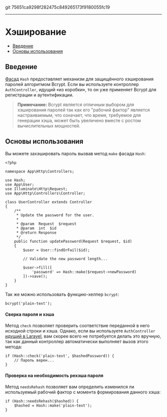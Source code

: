 git 75651ca9298f282475c849265173f9180055fc19

---

# Хэширование

- [Введение](#introduction)
- [Основы использования](#basic-usage)

<a name="introduction"></a>
## Введение

[Фасад](/docs/{{version}}/facades) `Hash` предоставляет механизм для защищённого хэширования паролей алгоритмом Bcrypt. Если вы используете контроллер `AuthController`, идущий «из коробки», то он уже применяет Bcrypt для регистрации и аутентификации. 

> **Примечание:** Bcrypt является отличным выбором для хэширования паролей так как его "рабочий фактор" является настраиваемым, что означает, что время, требуемое для генерации хэша, может быть увеличено вместе с ростом вычислительных мощностей.

<a name="basic-usage"></a>
## Основы использования

Вы можете захэшировать пароль вызвав метод `make` фасада `Hash`:

    <?php

    namespace App\Http\Controllers;

    use Hash;
    use App\User;
    use Illuminate\Http\Request;
    use App\Http\Controllers\Controller;

    class UserController extends Controller
    {
        /**
         * Update the password for the user.
         *
         * @param  Request  $request
         * @param  int  $id
         * @return Response
         */
        public function updatePassword(Request $request, $id)
        {
            $user = User::findOrFail($id);

            // Validate the new password length...

            $user->fill([
                'password' => Hash::make($request->newPassword)
            ])->save();
        }
    }

Так же можно использовать функцию-хелпер `bcrypt`:

    bcrypt('plain-text');

#### Сверка пароля и хэша

Метод `check` позволяет проверить соответствие переданной в него исходной строки и хэша. Однако, если вы используете `AuthController` [идущий в Laravel](/docs/{{version}}/authentication), вам скорее всего не потребуется делать это вручную, так как данный контроллер автоматически выполняет вызов этого метода:

    if (Hash::check('plain-text', $hashedPassword)) {
        // Пароль верен...
    }

#### Проверка на необходимость рехэша пароля

Метод `needsRehash` позволяет вам определить изменился ли используемый рабочий фактор с момента формирования данного хэша:

    if (Hash::needsRehash($hashed)) {
        $hashed = Hash::make('plain-text');
    }
